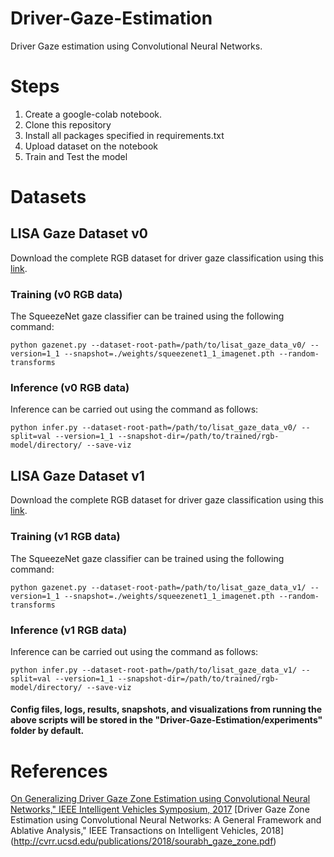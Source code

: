 # Driver-Gaze-Estimation
Driver Gaze estimation using Convolutional Neural Networks.
# Steps
1. Create a google-colab notebook.
2. Clone this repository
3. Install all packages specified in requirements.txt
4. Upload dataset on the notebook
5. Train and Test the model

# Datasets
## LISA Gaze Dataset v0
Download the complete RGB dataset for driver gaze classification using this [link](https://drive.google.com/file/d/1Ez-pHW0v-5bRdz8NjTLlzWZPT0GS2rYT/view).
### Training (v0 RGB data)
The SqueezeNet gaze classifier can be trained using the following command:
```
python gazenet.py --dataset-root-path=/path/to/lisat_gaze_data_v0/ --version=1_1 --snapshot=./weights/squeezenet1_1_imagenet.pth --random-transforms
```

### Inference (v0 RGB data)
Inference can be carried out using the command as follows:
```
python infer.py --dataset-root-path=/path/to/lisat_gaze_data_v0/ --split=val --version=1_1 --snapshot-dir=/path/to/trained/rgb-model/directory/ --save-viz
```

## LISA Gaze Dataset v1
Download the complete RGB dataset for driver gaze classification using this [link](https://drive.google.com/file/d/1YvFzqfDkC2NLX8s0YX0XiMi8SOp_eINx/view).
### Training (v1 RGB data)
The SqueezeNet gaze classifier can be trained using the following command:
```
python gazenet.py --dataset-root-path=/path/to/lisat_gaze_data_v1/ --version=1_1 --snapshot=./weights/squeezenet1_1_imagenet.pth --random-transforms
```
### Inference (v1 RGB data)
Inference can be carried out using the command as follows:
```
python infer.py --dataset-root-path=/path/to/lisat_gaze_data_v1/ --split=val --version=1_1 --snapshot-dir=/path/to/trained/rgb-model/directory/ --save-viz
```

#### Config files, logs, results, snapshots, and visualizations from running the above scripts will be stored in the "Driver-Gaze-Estimation/experiments" folder by default.

# References

[On Generalizing Driver Gaze Zone Estimation using Convolutional Neural Networks," IEEE Intelligent Vehicles Symposium, 2017](http://cvrr.ucsd.edu/publications/2017/IV2017-VoraTrivedi-OnGeneralizingGazeZone.pdf)
[Driver Gaze Zone Estimation using Convolutional Neural Networks: A General Framework and Ablative Analysis," IEEE Transactions on Intelligent Vehicles, 2018] (http://cvrr.ucsd.edu/publications/2018/sourabh_gaze_zone.pdf)

